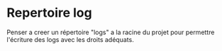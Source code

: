 # Repertoire log 

Penser a creer un répertoire "logs" a la racine du projet pour permettre l'écriture des logs avec les droits adéquats.